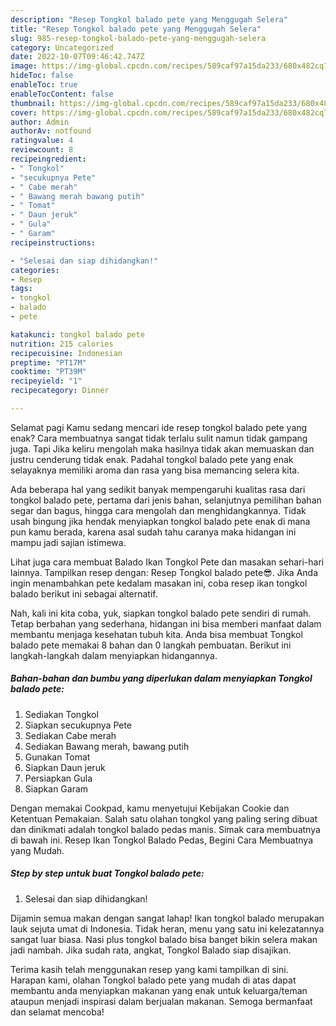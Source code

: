 ```yaml
---
description: "Resep Tongkol balado pete yang Menggugah Selera"
title: "Resep Tongkol balado pete yang Menggugah Selera"
slug: 985-resep-tongkol-balado-pete-yang-menggugah-selera
category: Uncategorized
date: 2022-10-07T09:46:42.747Z
image: https://img-global.cpcdn.com/recipes/589caf97a15da233/680x482cq70/tongkol-balado-pete-foto-resep-utama.jpg
hideToc: false
enableToc: true
enableTocContent: false
thumbnail: https://img-global.cpcdn.com/recipes/589caf97a15da233/680x482cq70/tongkol-balado-pete-foto-resep-utama.jpg
cover: https://img-global.cpcdn.com/recipes/589caf97a15da233/680x482cq70/tongkol-balado-pete-foto-resep-utama.jpg
author: Admin
authorAv: notfound
ratingvalue: 4
reviewcount: 8
recipeingredient:
- " Tongkol"
- "secukupnya Pete"
- " Cabe merah"
- " Bawang merah bawang putih"
- " Tomat"
- " Daun jeruk"
- " Gula"
- " Garam"
recipeinstructions:

- "Selesai dan siap dihidangkan!"
categories:
- Resep
tags:
- tongkol
- balado
- pete

katakunci: tongkol balado pete 
nutrition: 215 calories
recipecuisine: Indonesian
preptime: "PT17M"
cooktime: "PT39M"
recipeyield: "1"
recipecategory: Dinner

---
```



Selamat pagi Kamu sedang mencari ide resep tongkol balado pete yang enak? Cara membuatnya sangat tidak terlalu sulit namun tidak gampang juga. Tapi Jika keliru mengolah maka hasilnya tidak akan memuaskan dan justru cenderung tidak enak. Padahal tongkol balado pete yang enak selayaknya memiliki aroma dan rasa yang bisa memancing selera kita.


Ada beberapa hal yang sedikit banyak mempengaruhi kualitas rasa dari tongkol balado pete, pertama dari jenis bahan, selanjutnya pemilihan bahan segar dan bagus, hingga cara mengolah dan menghidangkannya. Tidak usah bingung jika hendak menyiapkan tongkol balado pete enak di mana pun kamu berada, karena asal sudah tahu caranya maka hidangan ini mampu jadi sajian istimewa.

Lihat juga cara membuat Balado Ikan Tongkol Pete dan masakan sehari-hari lainnya. Tampilkan resep dengan: Resep Tongkol balado pete😎. Jika Anda ingin menambahkan pete kedalam masakan ini, coba resep ikan tongkol balado berikut ini sebagai alternatif.


Nah, kali ini kita coba, yuk, siapkan tongkol balado pete sendiri di rumah. Tetap berbahan yang sederhana, hidangan ini bisa memberi manfaat dalam membantu menjaga kesehatan tubuh kita. Anda bisa membuat Tongkol balado pete memakai 8 bahan dan 0 langkah pembuatan. Berikut ini langkah-langkah dalam menyiapkan hidangannya.

<!--inarticleads1-->

##### Bahan-bahan dan bumbu yang diperlukan dalam menyiapkan Tongkol balado pete:

1. Sediakan  Tongkol
1. Siapkan secukupnya Pete
1. Sediakan  Cabe merah
1. Sediakan  Bawang merah, bawang putih
1. Gunakan  Tomat
1. Siapkan  Daun jeruk
1. Persiapkan  Gula
1. Siapkan  Garam


Dengan memakai Cookpad, kamu menyetujui Kebijakan Cookie dan Ketentuan Pemakaian. Salah satu olahan tongkol yang paling sering dibuat dan dinikmati adalah tongkol balado pedas manis. Simak cara membuatnya di bawah ini. Resep Ikan Tongkol Balado Pedas, Begini Cara Membuatnya yang Mudah. 

<!--inarticleads2-->

##### Step by step untuk buat Tongkol balado pete:


1. Selesai dan siap dihidangkan!

Dijamin semua makan dengan sangat lahap! Ikan tongkol balado merupakan lauk sejuta umat di Indonesia. Tidak heran, menu yang satu ini kelezatannya sangat luar biasa. Nasi plus tongkol balado bisa banget bikin selera makan jadi nambah. Jika sudah rata, angkat, Tongkol Balado siap disajikan. 

Terima kasih telah menggunakan resep yang kami tampilkan di sini. Harapan kami, olahan Tongkol balado pete yang mudah di atas dapat membantu anda menyiapkan makanan yang enak untuk keluarga/teman ataupun menjadi inspirasi dalam berjualan makanan. Semoga bermanfaat dan selamat mencoba!
